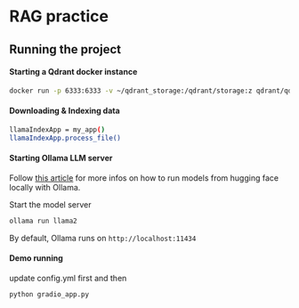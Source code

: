 # RAG practice


## Running the project

#### Starting a Qdrant docker instance

```bash
docker run -p 6333:6333 -v ~/qdrant_storage:/qdrant/storage:z qdrant/qdrant
```

#### Downloading & Indexing data

```bash
llamaIndexApp = my_app()
llamaIndexApp.process_file()
```

#### Starting Ollama LLM server

Follow [this article](https://otmaneboughaba.com/posts/local-llm-ollama-huggingface/) for more infos on how to run models from hugging face locally with Ollama.


Start the model server

```bash
ollama run llama2
```

By default, Ollama runs on ```http://localhost:11434```

#### Demo running
update config.yml first and then
```bash
python gradio_app.py
```